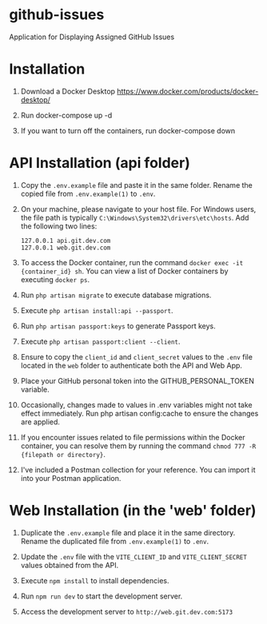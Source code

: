 # github-issues
Application for Displaying Assigned GitHub Issues


# Installation

1. Download a Docker Desktop https://www.docker.com/products/docker-desktop/

2. Run docker-compose up -d

3. If you want to turn off the containers, run docker-compose down


# API Installation (api folder)

1. Copy the `.env.example` file and paste it in the same folder. Rename the copied file from `.env.example(1)` to `.env`.

2. On your machine, please navigate to your host file. For Windows users, the file path is typically `C:\Windows\System32\drivers\etc\hosts`. Add the following two lines:
   ```
   127.0.0.1 api.git.dev.com
   127.0.0.1 web.git.dev.com
   ```

3. To access the Docker container, run the command `docker exec -it {container_id} sh`. You can view a list of Docker containers by executing `docker ps`.

4. Run `php artisan migrate` to execute database migrations.

5. Execute `php artisan install:api --passport`.

6. Run `php artisan passport:keys` to generate Passport keys.

7. Execute `php artisan passport:client --client`.

8. Ensure to copy the `client_id` and `client_secret` values to the `.env` file located in the `web` folder to authenticate both the API and Web App.

9. Place your GitHub personal token into the GITHUB_PERSONAL_TOKEN variable.

10. Occasionally, changes made to values in .env variables might not take effect immediately. Run php artisan config:cache to ensure the changes are applied.

11. If you encounter issues related to file permissions within the Docker container, you can resolve them by running the command `chmod 777 -R {filepath or directory}`.

12. I've included a Postman collection for your reference. You can import it into your Postman application.


# Web Installation (in the 'web' folder)

1. Duplicate the `.env.example` file and place it in the same directory. Rename the duplicated file from `.env.example(1)` to `.env`.

2. Update the `.env` file with the `VITE_CLIENT_ID` and `VITE_CLIENT_SECRET` values obtained from the API.

3. Execute `npm install` to install dependencies.

4. Run `npm run dev` to start the development server.

5. Access the development server to `http://web.git.dev.com:5173`